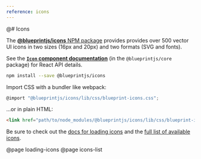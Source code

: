 ```yaml
---
reference: icons
---
```


@# Icons

The [**@blueprintjs/icons** NPM package](https://www.npmjs.com/package/@blueprintjs/icons)
provides  provides over 500 vector UI icons in two sizes (16px and 20px) and two formats (SVG and fonts).

<div class="@ns-callout @ns-intent-primary @ns-icon-info-sign">

See the [**`Icon` component documentation**](#core/components/icon) (in the `@blueprintjs/core` package) for React API details.

</div>

```sh
npm install --save @blueprintjs/icons
```

Import CSS with a bundler like webpack:

```js
@import "@blueprintjs/icons/lib/css/blueprint-icons.css";
```

...or in plain HTML:

```html
<link href="path/to/node_modules/@blueprintjs/icons/lib/css/blueprint-icons.css" rel="stylesheet" />
```

Be sure to check out the [docs for loading icons](#icons/loading-icons) and the
[full list of available icons](#icons/icons-list).

@page loading-icons
@page icons-list
